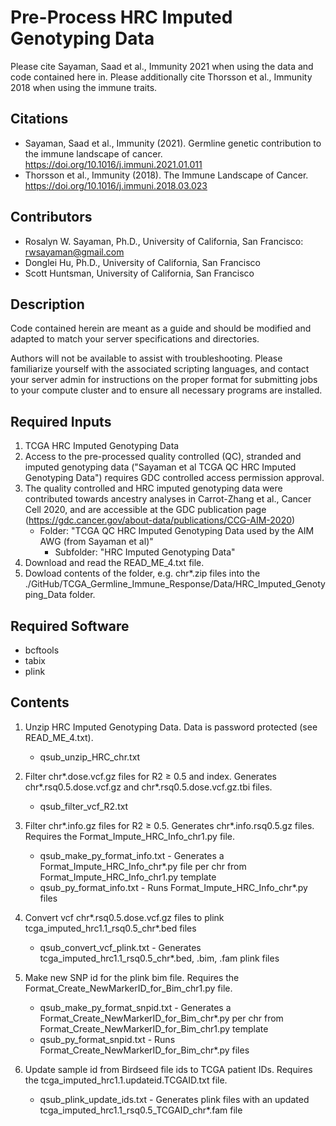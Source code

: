 # Pre-Process HRC Imputed Genotyping Data

Please cite Sayaman, Saad et al., Immunity 2021 when using the data and code contained here in. Please additionally cite Thorsson et al., Immunity 2018 when using the immune traits.


## Citations
* Sayaman, Saad et al., Immunity (2021). Germline genetic contribution to the immune landscape of cancer. https://doi.org/10.1016/j.immuni.2021.01.011
* Thorsson et al., Immunity (2018). The Immune Landscape of Cancer. https://doi.org/10.1016/j.immuni.2018.03.023


## Contributors
* Rosalyn W. Sayaman, Ph.D., University of California, San Francisco: rwsayaman@gmail.com
* Donglei Hu, Ph.D., University of California, San Francisco
* Scott Huntsman, University of California, San Francisco


## Description

Code contained herein are meant as a guide and should be modified and adapted to match your server specifications and directories. 

Authors will not be available to assist with troubleshooting. Please familiarize yourself with the associated scripting languages, and contact your server admin for instructions on the proper format for submitting jobs to your compute cluster and to ensure all necessary programs are installed.

## Required Inputs
1. TCGA HRC Imputed Genotyping Data
  1. Access to the pre-processed quality controlled (QC), stranded and imputed genotyping data ("Sayaman et al TCGA QC HRC Imputed Genotyping Data") requires GDC controlled access permission approval.
  2. The quality controlled and HRC imputed genotyping data were contributed towards ancestry analyses in Carrot-Zhang et al., Cancer Cell 2020, and are accessible at the GDC publication page (https://gdc.cancer.gov/about-data/publications/CCG-AIM-2020)
      * Folder: "TCGA QC HRC Imputed Genotyping Data used by the AIM AWG (from Sayaman et al)"
        * Subfolder: "HRC  Imputed Genotyping Data"
  3. Download and read the READ_ME_4.txt file.
  4. Dowload contents of the folder, e.g. chr*.zip files into the ./GitHub/TCGA_Germline_Immune_Response/Data/HRC_Imputed_Genotyping_Data folder.
  
## Required Software
* bcftools
* tabix
* plink

## Contents

1. Unzip HRC Imputed Genotyping Data. Data is password protected (see READ_ME_4.txt).
    * qsub_unzip_HRC_chr.txt
    
2. Filter chr*.dose.vcf.gz files for R2 ≥ 0.5 and index. Generates chr*.rsq0.5.dose.vcf.gz and chr*.rsq0.5.dose.vcf.gz.tbi files.
    * qsub_filter_vcf_R2.txt
    
3. Filter chr*.info.gz files for R2 ≥ 0.5. Generates chr*.info.rsq0.5.gz files. Requires the Format_Impute_HRC_Info_chr1.py file.
    * qsub_make_py_format_info.txt - Generates a Format_Impute_HRC_Info_chr*.py file per chr from Format_Impute_HRC_Info_chr1.py template
    * qsub_py_format_info.txt - Runs Format_Impute_HRC_Info_chr*.py files
    
4. Convert vcf chr*.rsq0.5.dose.vcf.gz files to plink tcga_imputed_hrc1.1_rsq0.5_chr*.bed files
    * qsub_convert_vcf_plink.txt - Generates tcga_imputed_hrc1.1_rsq0.5_chr*.bed, .bim, .fam plink files

5. Make new SNP id for the plink bim file. Requires the Format_Create_NewMarkerID_for_Bim_chr1.py file.
    * qsub_make_py_format_snpid.txt - Generates a Format_Create_NewMarkerID_for_Bim_chr*.py per chr from Format_Create_NewMarkerID_for_Bim_chr1.py template
    * qsub_py_format_snpid.txt - Runs Format_Create_NewMarkerID_for_Bim_chr*.py files
    
6. Update sample id from Birdseed file ids to TCGA patient IDs. Requires the tcga_imputed_hrc1.1.updateid.TCGAID.txt file.
    * qsub_plink_update_ids.txt - Generates plink files with an updated tcga_imputed_hrc1.1_rsq0.5_TCGAID_chr*.fam file
